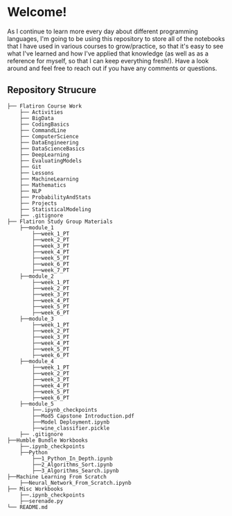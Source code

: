 # Welcome! 

As I continue to learn more every day about different programming languages, I'm going to be using this repository to store all of the notebooks that I have used in various courses to grow/practice, so that it's easy to see what I've learned and how I've applied that knowledge (as well as as a reference for myself, so that I can keep everything fresh!). Have a look around and feel free to reach out if you have any comments or questions. 

## Repository Strucure
```
├── Flatiron Course Work
    ├── Activities
    ├── BigData
    ├── CodingBasics
    ├── CommandLine
    ├── ComputerScience
    ├── DataEngineering
    ├── DataScienceBasics
    ├── DeepLearning
    ├── EvaluatingModels
    ├── Git
    ├── Lessons
    ├── MachineLearning
    ├── Mathematics
    ├── NLP
    ├── ProbabilityAndStats
    ├── Projects
    ├── StatisticalModeling
    ├── .gitignore
├── Flatiron Study Group Materials
    ├──module_1
        ├──week_1_PT
        ├──week_2_PT
        ├──week_3_PT
        ├──week_4_PT
        ├──week_5_PT
        ├──week_6_PT
        ├──week_7_PT
    ├──module_2
        ├──week_1_PT
        ├──week_2_PT
        ├──week_3_PT
        ├──week_4_PT
        ├──week_5_PT
        ├──week_6_PT
    ├──module_3
        ├──week_1_PT
        ├──week_2_PT
        ├──week_3_PT
        ├──week_4_PT
        ├──week_5_PT
        ├──week_6_PT
    ├──module_4
        ├──week_1_PT
        ├──week_2_PT
        ├──week_3_PT
        ├──week_4_PT
        ├──week_5_PT
        ├──week_6_PT
    ├──module_5
        ├──.ipynb_checkpoints
        ├──Mod5 Capstone Introduction.pdf
        ├──Model Deployment.ipynb
        ├──wine_classifier.pickle
    ├── .gitignore
├──Humble Bundle Workbooks
    ├──.ipynb_checkpoints
    ├──Python
        ├──1_Python_In_Depth.ipynb
        ├──2_Algorithms_Sort.ipynb
        ├──3_Algorithms_Search.ipynb 
├──Machine Learning From Scratch
    ├──Neural_Network_From_Scratch.ipynb 
├── Misc Workbooks
    ├──.ipynb_checkpoints
    ├──serenade.py
└── README.md

